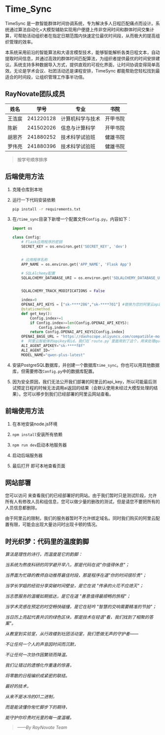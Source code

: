# Time_Sync

TimeSync 是一款智能群体时间协调系统，专为解决多人日程匹配痛点而设计。系统通过算法自动化+大模型辅助实现用户便捷上传非空闲时间和群体时间交集计算，可帮助活动组织者在指定日期范围内快速定位最优时间段，从而极大的提高组织管理的效率。

本系统采用前沿的智能算法和大语言模型技术，能够智能解析各类日程文本，自动提取时间信息，并通过高效的群体时间匹配算法，为组织者提供最优的时间安排建议。系统支持多种数据导入方式，提供直观的可视化界面，让时间协调变得简单高效。无论是学术会议、社团活动还是课程安排，TimeSync 都能帮助您轻松找到最适合的时间段，让组织管理工作事半功倍。

## RayNovate团队成员

| 姓名   | 学号      | 专业             | 书院     |
| ------ | --------- | ---------------- | -------- |
| 王浩宸 | 241220128 | 计算机科学与技术 | 开甲书院 |
| 陈新   | 241502026 | 信息与计算科学   | 开甲书院 |
| 胡恩齐 | 241880252 | 技术科学试验班   | 健雄书院 |
| 罗伟亮 | 241880396 | 技术科学试验班   | 健雄书院 |

> 按学号顺序排序

## 后端使用方法

1. 克隆仓库到本地

2. 运行一下代码安装依赖

    ```bash
    pip install -r requirements.txt
    ```

3. 在`/time_sync`目录下新增一个配置文件`Config.py`，内容如下：

    ```python
    import os

    class Config:
        # Flask应用程序的密钥
        SECRET_KEY = os.environ.get('SECRET_KEY', 'dev')


        # 应用程序名称
        APP_NAME = os.environ.get('APP_NAME', 'Flask App')

        # SQLAlchemy配置
        SQLALCHEMY_DATABASE_URI = os.environ.get('SQLALCHEMY_DATABASE_URI', 'postgresql://username:password@localhost/time_sync')


        SQLALCHEMY_TRACK_MODIFICATIONS = False

        index=0
        OPENAI_API_KEYS = ["sk-****286","sk-****701"] #替换为您的阿里云api key
        @staticmethod
        def get_key():
            Config.index+=1
            if Config.index>=len(Config.OPENAI_API_KEYS):
                Config.index=0
            return Config.OPENAI_API_KEYS[Config.index]
        OPENAI_BASE_URL = "https://dashscope.aliyuncs.com/compatible-mode/v1"
        #  阿里云智能体的apikey和id。我们在`route.py`里面用到了这个，用来处理query的信息。
        ALI_AGENT_APIKEY="sk-****f8f"
        ALI_AGENT_ID=''
        MODEL_NAME="qwen-plus-latest"
    ```

4. 安装PostgreSQL数据库，并创建一个数据库`time_sync`。你也可以用其他数据库，但需要修改`Config.py`中的数据库配置。

5. 因为安全原因，我们无法公开我们部署的阿里云的api_key，所以可能最后测试预定日程的时候无法调用ai返回的结果（会默认使用未经过大模型处理的结果）。您可以移步到我们已经部署的阿里云网站查看。

## 前端使用方法

1. 在本地安装node.js环境

2. `npm install`安装所有依赖

3. `npm run dev`启动本地服务器

4. 启动后端服务器

5. 最后打开 [](http://localhost:5173/)即可本地查看页面

## 网站部署

您可以访问 [](http://47.122.85.137/)来查看我们的已经部署好的网站。由于我们暂时只是测试阶段，允许所有人有修改人员和组信息，您可以做少量的删改的测试，但是请您不要把所有的人员信息都删除。

由于阿里云的限制，我们的服务器暂时不允许绑定域名。同时我们购买的阿里云配置有限，可能会出现大量访问时出现卡顿的情况。

## 时光织梦：代码里的温度韵脚

_算法是理性的诗行，而温度是它的韵脚：_

_当系统为熬夜科研的同学避开早八，那是代码在说"你值得休息"；_

_当界面为忙碌的教师自动推荐最佳时段，那是程序在道"你的时间很珍贵"；_

_当学长学姐的经验分享突破时间壁垒，是它在说 "传承的火花不应熄灭"；_

_当志愿服务的温暖如期抵达，是它在道 "善意值得最顺畅的旅程"；_

_当学术灵感在预定的时空畅快碰撞，是它在轻吟 "智慧的交响需要精准的节拍"；_

_当日历上亮起代表共识的绿色区块，那是技术在轻语"看，我们找到了相聚的答案"。_

_从教室到实验室，从行政楼到社团活动室，我们愿做无声的守护者——_

_不让任何一个人的声音因时间而沉默，_

_不让任何一次协作因繁琐而降温。_

_我们让错过的遗憾化作重逢的惊喜，_

_将零散的日程编织成紧密的联结。_

_最好的技术，_

_从来不是冰冷的01二进制，_

_而是能读懂你匆忙脚步下的期待，_

_能守护你珍贵时光里的每一度温暖。_

> _——By RayNovate Team_
